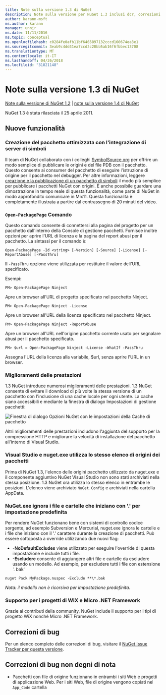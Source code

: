 ```yaml
---
title: Note sulla versione 1.3 di NuGet
description: Note sulla versione per NuGet 1.3 inclusi dcr, correzioni di bug, le funzionalità aggiunte e problemi noti.
author: karann-msft
ms.author: karann
manager: unnir
ms.date: 11/11/2016
ms.topic: conceptual
ms.openlocfilehash: c0284fe0afb11bf6465897132cccd160674ea3e1
ms.sourcegitcommit: 3eab9c4dd41ea7ccd2c28bb5ab16f6fbbec13708
ms.translationtype: MT
ms.contentlocale: it-IT
ms.lasthandoff: 04/26/2018
ms.locfileid: "31821148"
---
```

# <a name="nuget-13-release-notes"></a>Note sulla versione 1.3 di NuGet

[Note sulla versione di NuGet 1.2](../release-notes/nuget-1.2.md) | [note sulla versione 1.4 di NuGet](../release-notes/nuget-1.4.md)

NuGet 1.3 è stata rilasciata il 25 aprile 2011.

## <a name="new-features"></a>Nuove funzionalità

### <a name="streamlined-package-creation-with-symbol-server-integration"></a>Creazione del pacchetto ottimizzata con l'integrazione di server di simboli

Il team di NuGet collaborato con i colleghi [SymbolSource.org](http://www.symbolsource.org/) per offrire un modo semplice di pubblicare le origini e del file PDB con il pacchetto. Questo consente ai consumer del pacchetto di eseguire l'istruzione di origine per il pacchetto nel debugger. Per altre informazioni, leggere [creazione e la pubblicazione di un pacchetto di simboli](../create-packages/symbol-packages.md) il modo più semplice per pubblicare i pacchetti NuGet con origini. È anche possibile guardare una dimostrazione in tempo reale di questa funzionalità, come parte di NuGet in modo approfondito comunicare in Mix11. Questa funzionalità è completamente illustrata a partire dal contrassegno di 20 minuti del video.

### <a name="open-packagepage-command"></a>`Open-PackagePage` Comando

Questo comando consente di connettersi alla pagina del progetto per un pacchetto dall'interno della Console di gestione pacchetti. Fornisce inoltre opzioni per aprire l'URL di licenza e la pagina del report abusi per il pacchetto.
La sintassi per il comando è:

    Open-PackagePage -Id <string> [-Version] [-Source] [-License] [-ReportAbuse] [-PassThru]

Il `-PassThru` opzione viene utilizzata per restituire il valore dell'URL specificato.

Esempi:

    PM> Open-PackagePage Ninject

Apre un browser all'URL di progetto specificato nel pacchetto Ninject.

    PM> Open-PackagePage Ninject -License

Apre un browser all'URL della licenza specificato nel pacchetto Ninject.

    PM> Open-PackagePage Ninject -ReportAbuse

Apre un browser all'URL nell'origine pacchetto corrente usato per segnalare abusi per il pacchetto specificato.

    PM> $url = Open-PackagePage Ninject -License -WhatIf -PassThru

Assegna l'URL della licenza alla variabile, $url, senza aprire l'URL in un browser.

### <a name="performance-improvements"></a>Miglioramenti delle prestazioni

1.3 NuGet introduce numerosi miglioramenti delle prestazioni. 1.3 NuGet consente di evitare il download di più volte la stessa versione di un pacchetto con l'inclusione di una cache locale per ogni utente. La cache siano accessibili e mediante la finestra di dialogo Impostazioni di gestione pacchetti:

![Finestra di dialogo Opzioni NuGet con le impostazioni della Cache di pacchetto](./media/nuget-options.png)

Altri miglioramenti delle prestazioni includono l'aggiunta del supporto per la compressione HTTP e migliorare la velocità di installazione del pacchetto all'interno di Visual Studio.

### <a name="visual-studio-and-nugetexe-uses-the-same-list-of-package-sources"></a>Visual Studio e nuget.exe utilizza lo stesso elenco di origini dei pacchetti

Prima di NuGet 1.3, l'elenco delle origini pacchetto utilizzato da nuget.exe e il componente aggiuntivo NuGet Visual Studio non sono stati archiviati nella stessa posizione. 1.3 NuGet ora utilizza lo stesso elenco in entrambe le posizioni. L'elenco viene archiviato `NuGet.Config` e archiviati nella cartella AppData.

### <a name="nugetexe-ignores-files-and-folders-that-start-with--by-default"></a>NuGet.exe ignora i file e cartelle che iniziano con '.' per impostazione predefinita

Per rendere NuGet funzionano bene con sistemi di controllo codice sorgente, ad esempio Subversion e Mercurial, nuget.exe ignora le cartelle e i file che iniziano con il '.' carattere durante la creazione di pacchetti. Può essere sottoposta a override utilizzando due nuovi flag:

* __-NoDefaultExcludes__ viene utilizzato per eseguire l'override di questa impostazione e include tutti i file.
* __-Escludere__ consente di aggiungere altri file e cartelle da escludere usando un modello. Ad esempio, per escludere tutti i file con estensione '. bak'

```
nuget Pack MyPackage.nuspec -Exclude **\*.bak
```  

_Nota: il modello non è ricorsiva per impostazione predefinita._

### <a name="support-for-wix-projects-and-the-net-micro-framework"></a>Supporto per i progetti di WiX e Micro .NET Framework

Grazie ai contributi della community, NuGet include il supporto per i tipi di progetto WiX nonché Micro .NET Framework.

## <a name="bug-fixes"></a>Correzioni di bug

Per un elenco completo delle correzioni di bug, visitare il [NuGet Issue Tracker per questa versione](http://nuget.codeplex.com/workitem/list/advanced?keyword=&status=All&type=All&priority=All&release=NuGet%201.3&assignedTo=All&component=All&sortField=LastUpdatedDate&sortDirection=Descending&page=0).

## <a name="bug-fixes-worth-noting"></a>Correzioni di bug non degni di nota

* Pacchetti con file di origine funzionano in entrambi i siti Web e progetti di applicazione Web.
Per i siti Web, file di origine vengono copiati nel `App_Code` cartella
